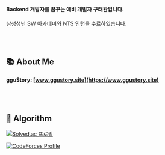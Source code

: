 
#### Backend 개발자를 꿈꾸는 예비 개발자 구태완입니다.

삼성청년 SW 아카데미와 NTS 인턴을 수료하였습니다.


<br> <br>
## 📚 About Me

#### gguStory: [www.ggustory.site](https://www.ggustory.site)


<br> <br>
## 🔗 Algorithm


[![Solved.ac 프로필](http://mazassumnida.wtf/api/v2/generate_badge?boj=fksk94)](https://solved.ac/fksk94)


[![CodeForces Profile](https://cf.leed.at?id=muvissum)](https://codeforces.com/profile/muvissum)
